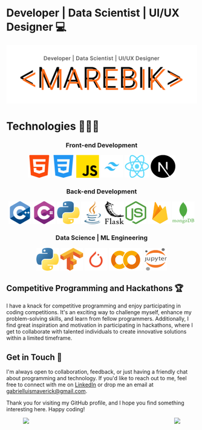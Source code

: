 # Developer | Data Scientist | UI/UX Designer 💻

<p align="center">
  <img src="./assets/Banner.png" width="1000"/>
</p>

# Technologies 👨🏻‍💻
<h3 align="center">Front-end Development</h3>
<div align="center">
    <img width="60px" height="60px" src="./assets/html-5.png" alt="html-5 logo"/>
    <img width="60px" height="60px" src="./assets/css-3.png" alt="css-3 logo"/>
    <img width="60px" height="60px" src="./assets/js.png" alt="js logo"/>
    <img width="60px" height="60px" src="./assets/tailwind.png" alt="tailwind logo"/>
    <img width="65px" height="60px" src="./assets/react.png" alt="react logo"/>
    <img width="65px" height="60px" src="./assets/next.svg" alt="react logo"/>
</div>

<h3 align="center">Back-end Development</h3>
<div align="center">
    <img width="60px" height="60px" src="./assets/c-.png" alt="c- logo"/>
    <img width="60px" height="60px" src="./assets/c-sharp.png" alt="c-sharp logo"/>
    <img width="60px" height="60px" src="./assets/python.png" alt="python logo"/>
    <img width="60px" height="60px" src="./assets/java.png" alt="java logo"/>
    <img width="50px" height="60px" src="./assets/flask.png" alt="flask logo"/>
    <img width="55px" height="60px" src="./assets/node.png" alt="node logo"/>
    <img width="60px" height="60px" src="./assets/firebase_logo.png" alt="firebase logo"/>
    <img width="60px" height="60px" src="./assets/mongo.png" alt="mongo logo"/>
</div>

<h3 align="center">Data Science | ML Engineering</h3>
<div align="center">
    <img width="60px" height="60px" src="./assets/python.png" alt="python logo"/>
    <img width="60px" height="60px" src="./assets/Tensorflow_logo.png" alt="Tensorflow_logo logo"/>
    <img width="60px" height="60px" src="./assets/pytorch.png" alt="pytorch logo"/>
    <img width="90px" height="60px" src="./assets/colab.png" alt="pytorch logo"/>
    <img width="60px" height="60px" src="./assets/jupyter.png" alt="jupyter logo"/>
</div>

## Competitive Programming and Hackathons 🏆

I have a knack for competitive programming and enjoy participating in coding competitions. It's an exciting way to challenge myself, enhance my problem-solving skills, and learn from fellow programmers. Additionally, I find great inspiration and motivation in participating in hackathons, where I get to collaborate with talented individuals to create innovative solutions within a limited timeframe.

## Get in Touch 📧

I'm always open to collaboration, feedback, or just having a friendly chat about programming and technology. If you'd like to reach out to me, feel free to connect with me on [LinkedIn](https://www.linkedin.com/in/lmlgabriel/) or drop me an email at gabrielluismaverick@gmail.com.

Thank you for visiting my GitHub profile, and I hope you find something interesting here. Happy coding!



<div align="center" style="display: flex; flex-direction: column; align-items: center; gap: 8px; width: 100%">
  <div style="display: flex; width: 100%; justify-content: center; gap: 8px">
    <img style="width: 392px" src="https://github-readme-stats.vercel.app/api?username=LuisMav23&show_icons=true&theme=radical"/>
    <img src="https://github-readme-stats.vercel.app/api/top-langs/?username=LuisMav23&theme=radical&layout=compact&hide=Cython" />
  </div>
</div>
